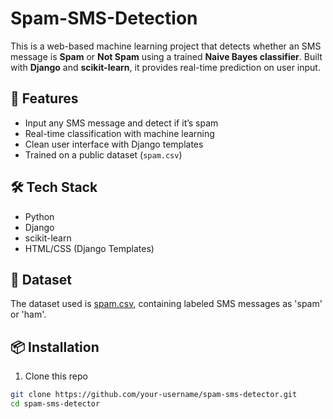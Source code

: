 # Spam-SMS-Detection
This is a web-based machine learning project that detects whether an SMS message is **Spam** or **Not Spam** using a trained **Naive Bayes classifier**. Built with **Django** and **scikit-learn**, it provides real-time prediction on user input.

## 🚀 Features

- Input any SMS message and detect if it’s spam
- Real-time classification with machine learning
- Clean user interface with Django templates
- Trained on a public dataset (`spam.csv`)

## 🛠️ Tech Stack

- Python
- Django
- scikit-learn
- HTML/CSS (Django Templates)

## 📁 Dataset

The dataset used is [spam.csv](https://www.kaggle.com/datasets/uciml/sms-spam-collection-dataset), containing labeled SMS messages as 'spam' or 'ham'.

## 📦 Installation

1. Clone this repo  
```bash
git clone https://github.com/your-username/spam-sms-detector.git
cd spam-sms-detector

